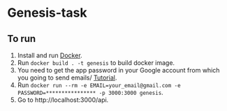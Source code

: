 # Genesis-task
## To run

1. Install and run [Docker](https://www.docker.com/).
2. Run `docker build . -t genesis` to build docker image.
3. You need to get the app password in your Google account from which you going to send emails/ [Tutorial](https://support.google.com/mail/answer/185833?hl=en).
4. Run `docker run --rm -e EMAIL=your_email@gmail.com -e PASSWORD=**************** -p 3000:3000 genesis`.
5. Go to http://localhost:3000/api.
